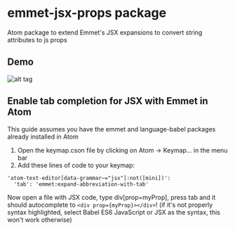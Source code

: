 # emmet-jsx-props package

Atom package to extend Emmet's JSX expansions to convert string attributes to js props

## Demo
![alt tag](https://github.com/iJigg/emmet-jsx-props/raw/master/demo.gif)

## Enable tab completion for JSX with Emmet in Atom
This guide assumes you have the emmet and language-babel packages already installed in Atom

1. Open the keymap.cson file by clicking on Atom -> Keymap… in the menu bar
2. Add these lines of code to your keymap:
```
'atom-text-editor[data-grammar~="jsx"]:not([mini])':
  'tab': 'emmet:expand-abbreviation-with-tab'
```

Now open a file with JSX code, type div[prop=myProp], press tab and it should autocomplete to `<div prop={myProp}></div>`! (if it's not properly syntax highlighted, select Babel ES6 JavaScript or JSX as the syntax, this won't work otherwise)
